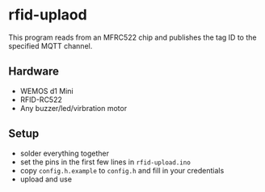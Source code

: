 # rfid-uplaod
This program reads from an MFRC522 chip and publishes the tag ID to the specified MQTT channel.

## Hardware
- WEMOS d1 Mini
- RFID-RC522
- Any buzzer/led/virbration motor

## Setup
- solder everything together
- set the pins in the first few lines in `rfid-upload.ino`
- copy `config.h.example` to `config.h` and fill in your credentials
- upload and use
